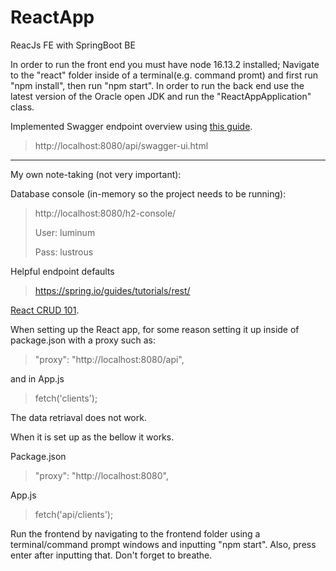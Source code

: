 # ReactApp
ReacJs FE with SpringBoot BE

In order to run the front end you must have node 16.13.2 installed; Navigate to the "react" folder inside of a terminal(e.g. command promt) and first run "npm install", then run "npm start".
In order to run the back end use the latest version of the Oracle open JDK and run the "ReactAppApplication" class.

Implemented Swagger endpoint overview using [this guide](https://www.baeldung.com/spring-rest-openapi-documentation).
> http://localhost:8080/api/swagger-ui.html

___________________________________

My own note-taking (not very important):

Database console (in-memory so the project needs to be running):
> http://localhost:8080/h2-console/
> 
> User: luminum
> 
> Pass: lustrous

Helpful endpoint defaults
> https://spring.io/guides/tutorials/rest/

[React CRUD 101](https://www.baeldung.com/spring-boot-react-crud).

When setting up the React app, for some reason setting it up inside of package.json with a proxy such as:
> "proxy": "http://localhost:8080/api",
 
and in App.js
> fetch('clients');

The data retriaval does not work.

When it is set up as the bellow it works.

Package.json
> "proxy": "http://localhost:8080",

App.js
> fetch('api/clients');

Run the frontend by navigating to the frontend folder using a terminal/command prompt windows and inputting "npm start". Also, press enter after inputting that. Don't forget to breathe.
